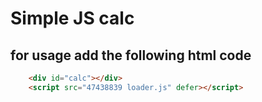 # Simple JS calc

## for usage add the following html code
```HTML
    <div id="calc"></div>
    <script src="47438839 loader.js" defer></script>
```
